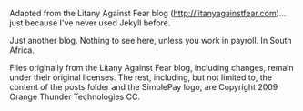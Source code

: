 Adapted from the Litany Against Fear blog (http://litanyagainstfear.com)... just because I've never used Jekyll before.

Just another blog.  Nothing to see here, unless you work in payroll.  In South Africa.

Files originally from the Litany Against Fear blog, including changes, remain under their original licenses.
The rest, including, but not limited to, the content of the posts folder and the
SimplePay logo, are Copyright 2009 Orange Thunder Technologies CC.
